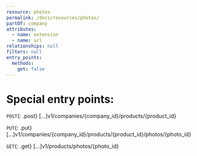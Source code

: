 ```yaml
---
resource: photos
permalink: /docs/resources/photos/
partOf: company
attributes:
  - name: extension
  - name: url
relationships: null
filters: null
entry_points:
  methods:
    get: false
---
```


# Special entry points:

`POST`{: .post} [...]v1/companies/{company_id}/products/{product_id}

`PUT`{: .put} [...]v1/companies/{company_id}/products/{product_id}/photos/{photo_id}

`GET`{: .get} [...]v1/products/photos/{photo_id}